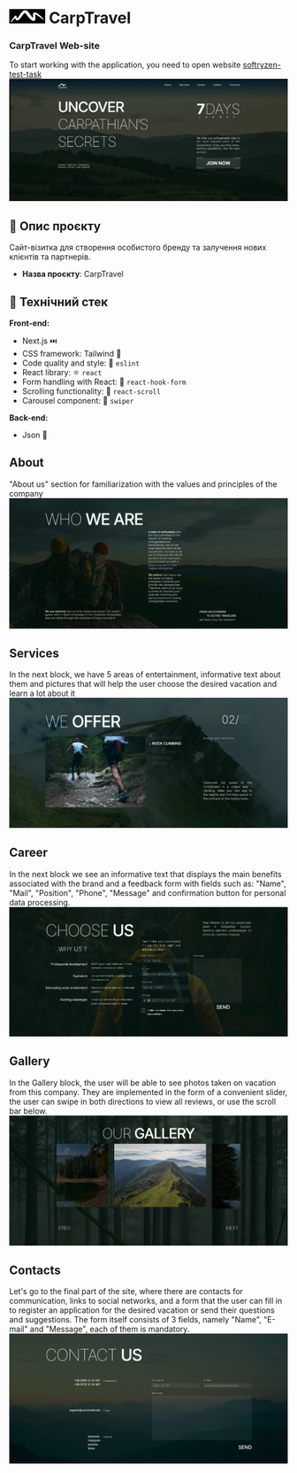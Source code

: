 # ![logo](./assets/Logo.jpg) CarpTravel

### CarpTravel Web-site

To start working with the application, you need to open website [softryzen-test-task](https://softryzen-text-task-kyspq6ekx-dianaforost.vercel.app/)
![HomePage](./assets/HomePage.png)

## 📝 Опис проєкту

Сайт-візитка для створення особистого бренду та залучення нових клієнтів та
партнерів.

- **Назва проєкту**: CarpTravel

## 💪 Технічний стек

**Front-end:**

- Next.js ⏭️
- CSS framework: Tailwind 🎨
- Code quality and style: 🧹 `eslint`
- React library: ⚛️ `react`
- Form handling with React: 📝 `react-hook-form`
- Scrolling functionality: 📜 `react-scroll`
- Carousel component: 🎠 `swiper`

**Back-end:**

- Json 📄

## About

"About us" section for familiarization with the values and principles of the company
![AboutSection](./assets/About.png)

## Services

In the next block, we have 5 areas of entertainment, informative text about them and pictures that will help the user choose the desired vacation and learn a lot about it
![ServicesSection](./assets/Services.png)

## Career

In the next block we see an informative text that displays the main benefits associated with the brand and a feedback form with fields such as: "Name", "Mail", "Position", "Phone", "Message" and confirmation button for personal data processing.
![CareerSection](./assets/Career.png)

## Gallery

In the Gallery block, the user will be able to see photos taken on vacation from this company. They are implemented in the form of a convenient slider, the user can swipe in both directions to view all reviews, or use the scroll bar below.
![GallerySection](./assets/Gallery.png)

## Contacts

Let's go to the final part of the site, where there are contacts for communication, links to social networks, and a form that the user can fill in to register an application for the desired vacation or send their questions and suggestions. The form itself consists of 3 fields, namely "Name", "E-mail" and "Message", each of them is mandatory.
![ContactsSection](./assets/Contact.png)
